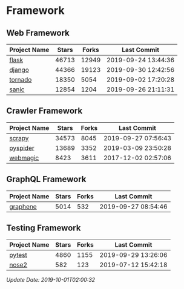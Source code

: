 # Framework

## Web Framework

| Project Name | Stars | Forks | Last Commit |
| ------------ | ----- | ----- | ----------- |
| [flask](https://github.com/pallets/flask) | 46713 | 12949 | 2019-09-24 13:44:36 |
| [django](https://github.com/django/django) | 44366 | 19123 | 2019-09-30 12:42:56 |
| [tornado](https://github.com/tornadoweb/tornado) | 18350 | 5054 | 2019-09-02 17:20:28 |
| [sanic](https://github.com/huge-success/sanic) | 12854 | 1204 | 2019-09-26 21:11:31 |

## Crawler Framework

| Project Name | Stars | Forks | Last Commit |
| ------------ | ----- | ----- | ----------- |
| [scrapy](https://github.com/scrapy/scrapy) | 34573 | 8045 | 2019-09-27 07:56:43 |
| [pyspider](https://github.com/binux/pyspider) | 13689 | 3352 | 2019-03-09 23:50:28 |
| [webmagic](https://github.com/code4craft/webmagic) | 8423 | 3611 | 2017-12-02 02:57:06 |

## GraphQL Framework

| Project Name | Stars | Forks | Last Commit |
| ------------ | ----- | ----- | ----------- |
| [graphene](https://github.com/graphql-python/graphene) | 5014 | 532 | 2019-09-27 08:54:46 |

## Testing Framework

| Project Name | Stars | Forks | Last Commit |
| ------------ | ----- | ----- | ----------- |
| [pytest](https://github.com/pytest-dev/pytest) | 4860 | 1155 | 2019-09-29 13:26:06 |
| [nose2](https://github.com/nose-devs/nose2) | 582 | 123 | 2019-07-12 15:42:18 |

*Update Date: 2019-10-01T02:00:32*